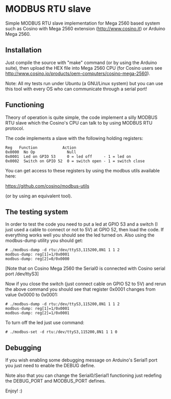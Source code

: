 MODBUS RTU slave
================

Simple MODBUS RTU slave implementation for Mega 2560 based system such
as Cosino with Mega 2560 extension (http://www.cosino.it) or Arduino
Mega 2560.

Installation
------------

Just compile the source with "make" command (or by using the Arduino
suite), then upload the HEX file into Mega 2560 CPU (for Cosino users
see http://www.cosino.io/products/oem-computers/cosino-mega-2560).

Note: All my tests run under Ubuntu (a GNU/Linux system) but you can use
this tool with every OS who can communicate through a serial port!

Functioning
-----------

Theory of operation is quite simple, the code implement a silly MODBUS
RTU slave which the Cosino's CPU can talk to by using MODBUS RTU
protocol.

The code implements a slave with the following holding registers:

    Reg	  Function           Action
    0x0000  No Op              Null
    0x0001  Led on GPIO 53     0 = led off     - 1 = led on
    0x0002  Switch on GPIO 52  0 = switch open - 1 = switch close

You can get access to these registers by using the modbus utils
available here:

   https://github.com/cosino/modbus-utils

(or by using an equivalent tool).

The testing system
------------------

In order to test the code you need to put a led at GPIO 53 and a
switch (I just used a cable to connect or not to 5V) at GPIO 52, then
load the code. If everything works well you should see the led turned
on. Also using the modbus-dump utility you should get:

    # ./modbus-dump -d rtu:/dev/ttyS3,115200,8N1 1 1 2
    modbus-dump: reg[1]=1/0x0001
    modbus-dump: reg[2]=0/0x0000

[Note that on Cosino Mega 2560 the Serial0 is connected with Cosino serial
port /dev/ttyS3]

Now if you close the switch (just connect cable on GPIO 52 to 5V) and
rerun the above command you should see that register 0x0001 changes
from value 0x0000 to 0x0001:

    # ./modbus-dump -d rtu:/dev/ttyS3,115200,8N1 1 1 2
    modbus-dump: reg[1]=1/0x0001
    modbus-dump: reg[2]=1/0x0001

To turn off the led just use command:

    # ./modbus-set -d rtu:/dev/ttyS3,115200,8N1 1 1 0

Debugging
---------

If you wish enabling some debugging message on Arduino's Serial1 port you
just need to enable the DEBUG define.

Note also that you can change the Serial0/Serial1 functioning just
redefing the DEBUG_PORT and MODBUS_PORT defines.

Enjoy! :)
